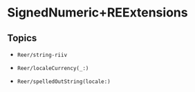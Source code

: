 # SignedNumeric+REExtensions

## Topics

- ``Reer/string-riiv``

- ``Reer/localeCurrency(_:)``

- ``Reer/spelledOutString(locale:)``
